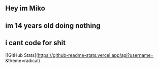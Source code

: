 ## Hey im Miko 
## im 14 years old doing nothing
## i cant code for shit

![GitHub Stats](https://github-readme-stats.vercel.app/api?username= &theme=radical)
